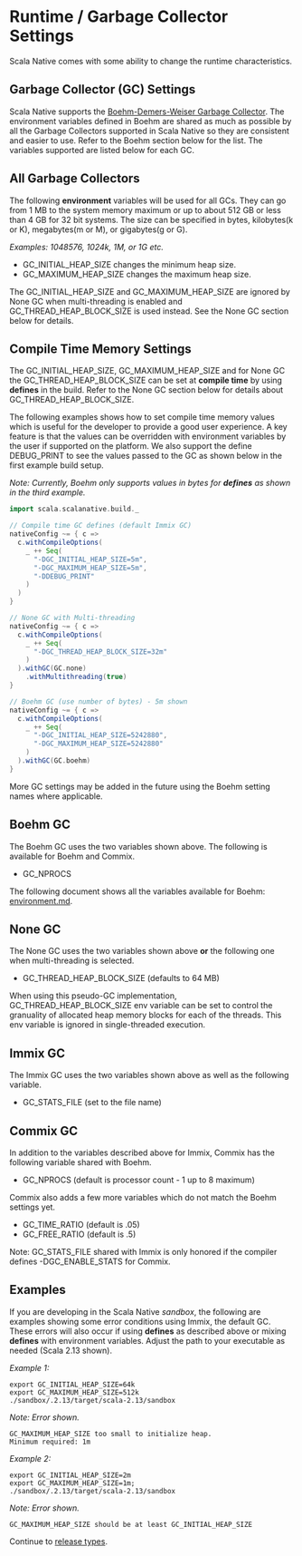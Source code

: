 # Runtime / Garbage Collector Settings

Scala Native comes with some ability to change the runtime characteristics.

## Garbage Collector (GC) Settings

Scala Native supports the [Boehm-Demers-Weiser Garbage Collector](https://www.hboehm.info/gc/). The environment variables defined in Boehm are shared as much as possible by all the Garbage Collectors supported in Scala Native so they are consistent and easier to use. Refer to the Boehm section below for the list. The variables supported are listed below for each GC.

## All Garbage Collectors

The following **environment** variables will be used for all GCs. They can go from 1 MB to the system memory maximum or up to about 512 GB or less than 4 GB for 32 bit systems. The size can be specified in bytes, kilobytes(k or K), megabytes(m or M), or gigabytes(g or G).

*Examples: 1048576, 1024k, 1M, or 1G etc.*

- GC_INITIAL_HEAP_SIZE changes the minimum heap size.
- GC_MAXIMUM_HEAP_SIZE changes the maximum heap size.

The GC_INITIAL_HEAP_SIZE and GC_MAXIMUM_HEAP_SIZE are ignored by None GC when multi-threading is enabled and GC_THREAD_HEAP_BLOCK_SIZE is used instead. See the None GC section below for details.

## Compile Time Memory Settings

The GC_INITIAL_HEAP_SIZE, GC_MAXIMUM_HEAP_SIZE and for None GC the GC_THREAD_HEAP_BLOCK_SIZE can be set at **compile time** by using **defines** in the build. Refer to the None GC section below for details about GC_THREAD_HEAP_BLOCK_SIZE.

The following examples shows how to set compile time memory values which is useful for the developer to provide a good user experience. A key feature is that the values can be overridden with environment variables by the user if supported on the platform. We also support the define DEBUG_PRINT to see the values passed to the GC as shown below in the first example build setup.

*Note: Currently, Boehm only supports values in bytes for **defines** as shown in the third example.*

``` scala
import scala.scalanative.build._

// Compile time GC defines (default Immix GC)
nativeConfig ~= { c =>
  c.withCompileOptions(
    _ ++ Seq(
      "-DGC_INITIAL_HEAP_SIZE=5m",
      "-DGC_MAXIMUM_HEAP_SIZE=5m",
      "-DDEBUG_PRINT"
    )
  )
}

// None GC with Multi-threading
nativeConfig ~= { c =>
  c.withCompileOptions(
    _ ++ Seq(
      "-DGC_THREAD_HEAP_BLOCK_SIZE=32m"
    )
  ).withGC(GC.none)
    .withMultithreading(true)
}

// Boehm GC (use number of bytes) - 5m shown
nativeConfig ~= { c =>
  c.withCompileOptions(
    _ ++ Seq(
      "-DGC_INITIAL_HEAP_SIZE=5242880",
      "-DGC_MAXIMUM_HEAP_SIZE=5242880"
    )
  ).withGC(GC.boehm)
}
```

More GC settings may be added in the future using the Boehm
setting names where applicable.

## Boehm GC

The Boehm GC uses the two variables shown above. The following is
available for Boehm and Commix.

-   GC_NPROCS

The following document shows all the variables available for Boehm:
[environment.md](https://github.com/ivmai/bdwgc/blob/master/docs/environment.md).

## None GC

The None GC uses the two variables shown above **or** the following one when multi-threading is selected.

-   GC_THREAD_HEAP_BLOCK_SIZE (defaults to 64 MB)

 When using this pseudo-GC implementation, GC_THREAD_HEAP_BLOCK_SIZE env variable can be set to control the granuality of allocated heap memory blocks for each of the threads. This env variable is ignored in single-threaded execution.

## Immix GC

The Immix GC uses the two variables shown above as well as the following
variable.

-   GC_STATS_FILE (set to the file name)

## Commix GC

In addition to the variables described above for Immix, Commix has the
following variable shared with Boehm.

-   GC_NPROCS (default is processor count - 1 up to 8 maximum)

Commix also adds a few more variables which do not match the Boehm
settings yet.

-   GC_TIME_RATIO (default is .05)
-   GC_FREE_RATIO (default is .5)

Note: GC_STATS_FILE shared with Immix is only honored if the compiler
defines -DGC_ENABLE_STATS for Commix.

## Examples

If you are developing in the Scala Native *sandbox*, the following are
examples showing some error conditions using Immix, the default GC. These errors will also occur if using **defines** as described above or mixing **defines** with environment variables. Adjust the path to your executable as needed (Scala 2.13 shown).

*Example 1:*
``` shell
export GC_INITIAL_HEAP_SIZE=64k
export GC_MAXIMUM_HEAP_SIZE=512k
./sandbox/.2.13/target/scala-2.13/sandbox
```
*Note: Error shown.*
```
GC_MAXIMUM_HEAP_SIZE too small to initialize heap.
Minimum required: 1m
```

*Example 2:*
```shell
export GC_INITIAL_HEAP_SIZE=2m
export GC_MAXIMUM_HEAP_SIZE=1m;
./sandbox/.2.13/target/scala-2.13/sandbox
```
*Note: Error shown.*
```
GC_MAXIMUM_HEAP_SIZE should be at least GC_INITIAL_HEAP_SIZE
```

Continue to [release types](./release-types.md).
